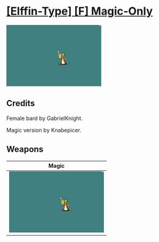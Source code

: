 # [\[Elffin-Type\] \[F\] Magic-Only](./)

<img src="./6.%20Magic/Magic_000.png" alt="[Elffin-Type] [F] Magic-Only standing" />

## Credits

Female bard by GabrielKnight.

Magic version by Knabepicer.

## Weapons


|Magic |
|  :---: |
| <img alt="Magic animation" src="./6.%20Magic/Magic.gif" /> |
